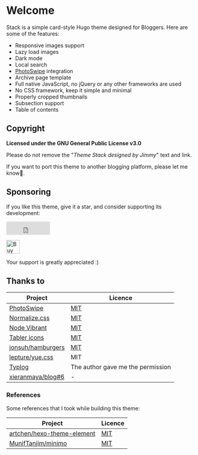 # Welcome

Stack is a simple card-style Hugo theme designed for Bloggers. Here are some of the features:

* Responsive images support
* Lazy load images
* Dark mode
* Local search
* [PhotoSwipe](https://photoswipe.com/) integration
* Archive page template
* Full native JavaScript, no jQuery or any other frameworks are used
* No CSS framework, keep it simple and minimal
* Properly cropped thumbnails
* Subsection support
* Table of contents

## Copyright

**Licensed under the GNU General Public License v3.0**

Please do not remove the "*Theme Stack designed by Jimmy*" text and link.

If you want to port this theme to another blogging platform, please let me know🙏.

## Sponsoring

If you like this theme, give it a star, and consider supporting its development:

<iframe src="https://github.com/sponsors/CaiJimmy/button" title="Sponsor CaiJimmy" height="35" width="116" style="border: 0;"></iframe>

<a href='https://ko-fi.com/C0C530AXX' target='_blank'><img height='36' style='border:0px;height:36px;' src='https://cdn.ko-fi.com/cdn/kofi2.png?v=3' border='0' alt='Buy Me a Coffee at ko-fi.com' /></a>

Your support is greatly appreciated :)

## Thanks to

| Project                                                          | Licence                                                                      |
| ---------------------------------------------------------------- | ---------------------------------------------------------------------------- |
| [PhotoSwipe](https://photoswipe.com/)                            | [MIT](https://github.com/dimsemenov/PhotoSwipe/blob/master/LICENSE)          |
| [Normalize.css](https://github.com/necolas/normalize.css)        | [MIT](https://github.com/necolas/normalize.css/blob/master/LICENSE.md)       |
| [Node Vibrant](https://github.com/Vibrant-Colors/node-vibrant)   | [MIT](https://github.com/Vibrant-Colors/node-vibrant/blob/master/LICENSE.md) |
| [Tabler icons](https://github.com/tabler/tabler-icons)           | [MIT](https://github.com/tabler/tabler-icons/blob/master/LICENSE)            |
| [jonsuh/hamburgers](https://github.com/jonsuh/hamburgers)        | [MIT](https://github.com/jonsuh/hamburgers/blob/master/LICENSE)              |
| [lepture/yue.css](https://github.com/lepture/yue.css)            | MIT                                                                          |
| [Typlog](https://typlog.com/)                                    | The author gave me the permission                                            |
| [xieranmaya/blog#6](https://github.com/xieranmaya/blog/issues/6) | -                                                                            |

### References
Some references that I took while building this theme:

| Project                                                                     | Licence                                                                  |
| --------------------------------------------------------------------------- | ------------------------------------------------------------------------ |
| [artchen/hexo-theme-element](https://github.com/artchen/hexo-theme-element) | [MIT](https://github.com/artchen/hexo-theme-element/blob/master/LICENSE) |
| [MunifTanjim/minimo](https://github.com/MunifTanjim/minimo)                 | [MIT](https://github.com/MunifTanjim/minimo/blob/master/LICENSE)         |